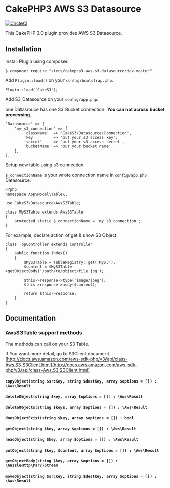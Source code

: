 # CakePHP3 AWS S3 Datasource

[![CircleCI](https://circleci.com/gh/sters/cakephp3-aws-s3-datasource/tree/master.svg?style=svg)](https://circleci.com/gh/sters/cakephp3-aws-s3-datasource/tree/master)

This CakePHP 3.0 plugin provides AWS S3 Datasource.


## Installation

Install Plugin using composer.

```
$ composer require "sters/cakephp3-aws-s3-datasource:dev-master"
```

Add `Plugin::load()` on your `config/bootstrap.php`.

```
Plugin::load('CakeS3');
```

Add S3 Datasource on your `config/app.php`.

one Datasrouce has one S3 Bucket connection.
**You can not across bucket processing**.

```
'Datasource' => [
    'my_s3_connection' => [
        'className'  => 'CakeS3\Datasource\Connection',
        'key'        => 'put your s3 access key',
        'secret'     => 'put your s3 access secret',
        'bucketName' => 'put your bucket name',
    ],
],
```


Setup new table using s3 connection.

`$_connectionName` is your wrote connection name in `config/app.php` Datasource.

```
<?php
namespace App\Model\Table\;

use CakeS3\Datasource\AwsS3Table;

class MyS3Table extends AwsS3Table
{
    protected static $_connectionName = 'my_s3_connection';
}
```

For example, declare action of get & show S3 Object. 

```
class TopController extends Controller
{
    public function index()
    {
        $MyS3Table = TableRegistry::get('MyS3');
        $content = $MyS3Table->getObjectBody('/path/to/object/file.jpg');
        
        $this->response->type('image/jpeg');
        $this->response->body($content);
        
        return $this->response;
    }
}
```


## Documentation

### AwsS3Table support methods

The methods can call on your S3 Table.

If You want more detail, go to S3Client document.  
[http://docs.aws.amazon.com/aws-sdk-php/v3/api/class-Aws.S3.S3Client.html](http://docs.aws.amazon.com/aws-sdk-php/v3/api/class-Aws.S3.S3Client.html)

#### ```copyObject(string $srcKey, string $destKey, array $options = []) : \Aws\Result```
#### ```deleteObject(string $key, array $options = []) : \Aws\Result```
#### ```deleteObjects(string $keys, array $options = []) : \Aws\Result```
#### ```doesObjectExist(string $key, array $options = []) : bool```
#### ```getObject(string $key, array $options = []) : \Aws\Result```
#### ```headObject(string $key, array $options = []) : \Aws\Result```
#### ```putObject(string $key, $content, array $options = []) : \Aws\Result```
#### ```getObjectBody(string $key, array $options = []) : \GuzzleHttp\Psr7\Stream```
#### ```moveObject(string $srcKey, string $destKey, array $options = []) : \Aws\Result```

